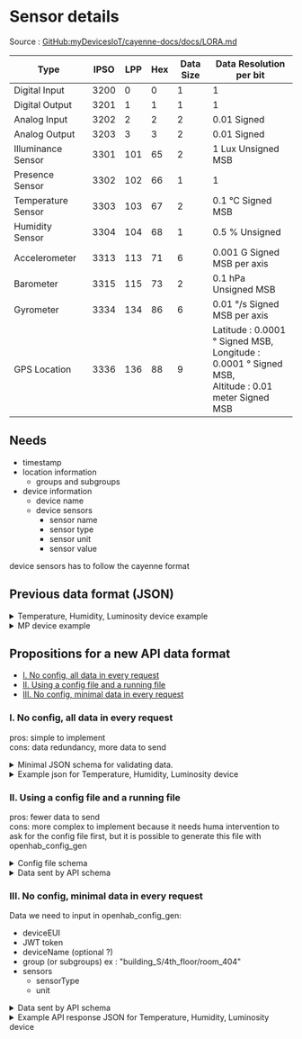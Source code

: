 # Sensor details

Source : [GitHub:myDevicesIoT/cayenne-docs/docs/LORA.md](https://github.com/myDevicesIoT/cayenne-docs/blob/master/docs/LORA.md)

| Type               | IPSO | LPP | Hex | Data Size | Data Resolution per bit                                                                                       |
|--------------------|------|-----|-----|-----------|---------------------------------------------------------------------------------------------------------------|
| Digital Input      | 3200 | 0   | 0   | 1         | 1                                                                                                             |
| Digital Output     | 3201 | 1   | 1   | 1         | 1                                                                                                             |
| Analog Input       | 3202 | 2   | 2   | 2         | 0.01 Signed                                                                                                   |
| Analog Output      | 3203 | 3   | 3   | 2         | 0.01 Signed                                                                                                   |
| Illuminance Sensor | 3301 | 101 | 65  | 2         | 1 Lux Unsigned MSB                                                                                            |
| Presence Sensor    | 3302 | 102 | 66  | 1         | 1                                                                                                             |
| Temperature Sensor | 3303 | 103 | 67  | 2         | 0.1 °C Signed MSB                                                                                             |
| Humidity Sensor    | 3304 | 104 | 68  | 1         | 0.5 % Unsigned                                                                                                |
| Accelerometer      | 3313 | 113 | 71  | 6         | 0.001 G Signed MSB per axis                                                                                   |
| Barometer          | 3315 | 115 | 73  | 2         | 0.1 hPa Unsigned MSB                                                                                          |
| Gyrometer          | 3334 | 134 | 86  | 6         | 0.01 °/s Signed MSB per axis                                                                                  |
| GPS Location       | 3336 | 136 | 88  | 9         | Latitude : 0.0001 ° Signed MSB, <br/> Longitude : 0.0001 ° Signed MSB, <br/> Altitude : 0.01 meter Signed MSB |


## Needs 

- timestamp 
- location information
  - groups and subgroups
- device information
  - device name 
  - device sensors 
    - sensor name
    - sensor type
    - sensor unit
    - sensor value

device sensors has to follow the cayenne format

## Previous data format (JSON)

<!-- collapsable md in html -->

<details><summary>Temperature, Humidity, Luminosity device example</summary>

```json
{
    "err": 0,
    "msg": "Get uplink data successfully",
    "data": [
        {
            "_id": "64c09867600db3ad9ee288cd",
            "appID": "3",
            "devEUI": "627d2ec9cad817a2",
            "rxInfo": [
                [
                    {
                        "gatewayID": "ac1f09fffe06fcf2",
                        "time": "2023-07-26T03:51:42.832844Z",
                        "rssi": -54,
                        "loRaSNR": 10.5,
                        "location": {
                            "longitude": 108.15388,
                            "latitude": 16.07513,
                            "altitude": -33
                        },
                        "uplinkID": "0038a792-1e6b-4de1-b7df-7f44b8b07cff"
                    },
                    {
                        "gatewayID": "ac1f09fffe00ab0a",
                        "time": "2023-07-26T03:51:42.832844Z",
                        "rssi": -109,
                        "loRaSNR": -1,
                        "location": {
                            "longitude": 108.15341,
                            "latitude": 16.07524,
                            "altitude": 66
                        },
                        "uplinkID": "d09715cc-4e10-4bcb-8031-7f3035eb660a"
                    },
                    {
                        "gatewayID": "a840411ef5b04150",
                        "time": "2023-07-26T03:51:42.839438Z",
                        "rssi": -48,
                        "loRaSNR": 10,
                        "location": {
                            "longitude": 108.15205,
                            "latitude": 16.07482,
                            "altitude": 10
                        },
                        "uplinkID": "d9d0dbfd-165b-4c5a-bc0a-c5768509069b"
                    }
                ]
            ],
            "txInfo": {
                "frequency": 923100000,
                "loRaModulationInfo": {
                    "bandwidth": 0,
                    "spreadingFactor": 0,
                    "codeRate": "String"
                }
            },
            "fCnt": 11001,
            "fPort": 1,
            "data": "AWcBLAJoeAMCAU8EZQNh",
            "objectJSON": {
                "analogInput": {
                    "3": 3.35
                },
                "humiditySensor": {
                    "2": 60
                },
                "illuminanceSensor": {
                    "4": 865
                },
                "temperatureSensor": {
                    "1": 30
                }
            },
            "devAddr": "String",
            "confirmUplink": true,
            "__v": 0
        }
    ]
}
```
</details>

<details><summary>MP device example</summary>

```json
{
    "err": 0,
    "msg": "Get uplink data successfully",
    "data": [
        {
            "_id": "64c09d7d600db3ad9ee28ab1",
            "appID": "3",
            "devEUI": "ec2bb08fc2c2460b",
            "rxInfo": [
                [
                    {
                        "gatewayID": "ac1f09fffe06fcf2",
                        "time": "2023-07-26T04:13:24.805253Z",
                        "rssi": -40,
                        "loRaSNR": 8.3,
                        "location": {
                            "longitude": 108.15404,
                            "latitude": 16.07518,
                            "altitude": 7
                        },
                        "uplinkID": "0d62c1c5-919f-488e-9d82-6c7ec3d8866a"
                    },
                    {
                        "gatewayID": "ac1f09fffe00ab0a",
                        "time": "2023-07-26T04:13:24.805251Z",
                        "rssi": -107,
                        "loRaSNR": 3,
                        "location": {
                            "longitude": 108.15341,
                            "latitude": 16.07524,
                            "altitude": 66
                        },
                        "uplinkID": "9bee554d-fa98-46aa-a26b-7df943f94313"
                    },
                    {
                        "gatewayID": "a840411ef5b04150",
                        "time": "2023-07-26T04:13:24.809137Z",
                        "rssi": -34,
                        "loRaSNR": 9.8,
                        "location": {
                            "longitude": 108.15205,
                            "latitude": 16.07482,
                            "altitude": 10
                        },
                        "uplinkID": "5900146a-a3dd-4559-988f-220229e22b10"
                    }
                ]
            ],
            "txInfo": {
                "frequency": 922700000,
                "loRaModulationInfo": {
                    "bandwidth": 0,
                    "spreadingFactor": 0,
                    "codeRate": "String"
                }
            },
            "fCnt": 4591,
            "fPort": 1,
            "data": "Cw0N",
            "objectJSON": {
                "data": {
                    "pm10_ug/m3": 13,
                    "pm1_ug/m3": 11,
                    "pm25_ug/m3": 13
                }
            },
            "devAddr": "String",
            "confirmUplink": true,
            "__v": 0
        }
    ]
}
```

</details>

## Propositions for a new API data format

- [I. No config, all data in every request](#i-no-config-all-data-in-every-request)
- [II. Using a config file and a running file](#ii-using-a-config-file-and-a-running-file)
- [III. No config, minimal data in every request](#iii-no-config-minimal-data-in-every-request)

### I. No config, all data in every request

pros: simple to implement  
cons: data redundancy, more data to send

<details><summary>Minimal JSON schema for validating data.</summary>

```json
{
  "type":"object",
  "properties":{
    "err":{
      "type":"integer"
    },
    "msg":{
      "type":"string"
    },
    "data":{
      "type":"object",
      "properties":{
        "devEUI":{
          "type":"string"
        },
        "deviceName":{
          "type":"string"
        },
        "time":{
          "type":"string",
          "pattern":"^[0-9]{4}-[0-9]{2}-[0-9]{2}T[0-9]{2}:[0-9]{2}:[0-9]{2}(.[0-9]{1,9})?Z$"
        },
        "groups":{
          "type":"string",
          "pattern":"^(?!\\/)(?!.*\\/$)[\\w_\\/\\-]*$"
        },
        "sensors":{
          "type":"array",
          "items":{
            "type":"object",
            "properties":{
              "sensorType":{
                "type":"string"
              },
              "dataChannel":{
                "type":"number"
              },
              "value":{
                "type":"number"
              },
              "unit":{
                "type":"string"
              }
            },
            "required":[
              "sensorType",
              "dataChannel",
              "value",
              "unit"
            ]
          }
        }
      },
      "required":[
        "devEUI",
        "deviceName",
        "time",
        "sensors",
        "groups"
      ]
    }
  },
  "required":[
    "err",
    "msg",
    "data"
  ]
}
```

</details>

<details><summary>Example json for Temperature, Humidity, Luminosity device</summary>

```json
{
  "err":0,
  "msg":"Get uplink data successfully",
  "data":{
    "_id":"64c09867600db3ad9ee288cd",
    "appID":"3",
    "devEUI":"627d2ec9cad817a2",
    "deviceName":"analog input,humidity, illuminance, temperature",
    "time":"2023-07-26T03:51:42.832844Z",
    "groups":"building_s/4th_floor/room_404",
    "rxInfo":[
      {
        "gatewayID":"ac1f09fffe06fcf2",
        "time":"2023-07-26T03:51:42.832844Z",
        "rssi":-54,
        "loRaSNR":10.5,
        "location":{
          "longitude":108.15388,
          "latitude":16.07513,
          "altitude":-33
        },
        "uplinkID":"0038a792-1e6b-4de1-b7df-7f44b8b07cff"
      },
      {
        "gatewayID":"ac1f09fffe00ab0a",
        "time":"2023-07-26T03:51:42.832844Z",
        "rssi":-109,
        "loRaSNR":-1,
        "location":{
          "longitude":108.15341,
          "latitude":16.07524,
          "altitude":66
        },
        "uplinkID":"d09715cc-4e10-4bcb-8031-7f3035eb660a"
      },
      {
        "gatewayID":"a840411ef5b04150",
        "time":"2023-07-26T03:51:42.839438Z",
        "rssi":-48,
        "loRaSNR":10,
        "location":{
          "longitude":108.15205,
          "latitude":16.07482,
          "altitude":10
        },
        "uplinkID":"d9d0dbfd-165b-4c5a-bc0a-c5768509069b"
      }
    ],
    "txInfo":{
      "frequency":923100000,
      "loRaModulationInfo":{
        "bandwidth":0,
        "spreadingFactor":0,
        "codeRate":"String"
      }
    },
    "fCnt":11001,
    "fPort":1,
    "data":"AWcBLAJoeAMCAU8EZQNh",
    "sensors":[
      {
        "sensorType":"Analog input",
        "dataChannel":3,
        "value":3.35,
        "unit":"V"
      },
      {
        "sensorType":"Humidity sensor",
        "dataChannel":2,
        "value":60,
        "unit":"%"
      },
      {
        "sensorType":"Illuminance sensor",
        "dataChannel":4,
        "value":865,
        "unit":"lux"
      },
      {
        "sensorType":"Temperature sensor",
        "dataChannel":1,
        "value":30,
        "unit":"°C"
      }
    ],
    "devAddr":"String",
    "confirmUplink":true,
    "__v":0
  }
}
```
</details>

### II. Using a config file and a running file

pros: fewer data to send  
cons: more complex to implement because it needs huma intervention to ask for the config file first, but it is possible to generate this file with openhab_config_gen

<details><summary>Config file schema</summary>

```json
{
  "type":"object",
  "properties":{
    "deviceEUI":{
      "type":"string"
    },
    "token":{
      "type":"string"    
    },
    "deviceName":{
      "type":"string"
    },
    "groups":{
      "type":"string",
      "pattern":"^(?!\\/)(?!.*\\/$)[\\w_\\/\\-]*$"
    },
    "sensors":{
      "type":"array",
      "items":{
        "type":"object",
        "properties":{
          "sensorType":{
            "type":"string"
          },
          "dataChannel":{
            "type":"number"
          },
          "unit":{
            "type":"string"
          }
        },
        "required":[
          "sensorType",
          "dataChannel",
          "value"
        ]
      }
    }
  },
  "required":[
    "deviceEUI",
    "deviceName",
    "token",
    "sensors",
    "groups"
  ]
}
```

</details>

<details><summary>Data sent by API schema</summary>

```json
{
  "type":"object",
  "properties":{
    "err":{
      "type":"integer"
    },
    "msg":{
      "type":"string"
    },
    "data":{
      "type":"object",
      "properties":{
        "devEUI":{
          "type":"string"
        },
        "time":{
          "type":"string",
          "pattern":"^[0-9]{4}-[0-9]{2}-[0-9]{2}T[0-9]{2}:[0-9]{2}:[0-9]{2}(.[0-9]{1,9})?Z$"
        },
        "sensors":{
          "type":"array",
          "items":{
            "type":"object",
            "properties":{
              "sensorType":{
                "type":"string"
              },
              "dataChannel":{
                "type":"number"
              },
              "value":{
                "type":"number"
              }
            },
            "required":[
              "sensorType",
              "dataChannel",
              "value"
            ]
          }
        }
      },
      "required":[
        "devEUI",
        "deviceName",
        "time",
        "sensors",
        "groups"
      ]
    }
  },
  "required":[
    "err",
    "msg",
    "data"
  ]
}
```

</details>

### III. No config, minimal data in every request

Data we need to input in openhab_config_gen:

- deviceEUI
- JWT token
- deviceName (optional ?)
- group (or subgroups) ex : "building_S/4th_floor/room_404"
- sensors
  - sensorType
  - unit

<details><summary>Data sent by API schema</summary>

```json
{
  "type":"object",
  "properties":{
    "err":{
      "type":"integer"
    },
    "msg":{
      "type":"string"
    },
    "data":{
      "type":"object",
      "properties":{
        "devEUI":{
          "type":"string"
        },
        "time":{
          "type":"string",
          "pattern":"^[0-9]{4}-[0-9]{2}-[0-9]{2}T[0-9]{2}:[0-9]{2}:[0-9]{2}(.[0-9]{1,9})?Z$"
        },
        "sensors": {
          "type": "object",
          "additionalProperties": {
            "type": "object",
            "properties": {
              "dataChannel": {
                "type": "number"
              },
              "value": {
                "type": "number"
              }
            },
            "required": [
              "dataChannel",
              "value"
            ]
          }
        }

      },
      "required":[
        "devEUI",
        "time",
        "sensors"
      ]
    }
  },
  "required":[
    "err",
    "msg",
    "data"
  ]
}
```

</details>

<details><summary>Example API response JSON for Temperature, Humidity, Luminosity device</summary>

```json
{
  "err":0,
  "msg":"Get uplink data successfully",
  "data":{
    "_id":"64c09867600db3ad9ee288cd",
    "appID":"3",
    "devEUI":"627d2ec9cad817a2",
    "time":"2023-07-26T03:51:42.832844Z",
    "rxInfo":[
      {
        "gatewayID":"ac1f09fffe06fcf2",
        "time":"2023-07-26T03:51:42.832844Z",
        "rssi":-54,
        "loRaSNR":10.5,
        "location":{
          "longitude":108.15388,
          "latitude":16.07513,
          "altitude":-33
        },
        "uplinkID":"0038a792-1e6b-4de1-b7df-7f44b8b07cff"
      },
      {
        "gatewayID":"ac1f09fffe00ab0a",
        "time":"2023-07-26T03:51:42.832844Z",
        "rssi":-109,
        "loRaSNR":-1,
        "location":{
          "longitude":108.15341,
          "latitude":16.07524,
          "altitude":66
        },
        "uplinkID":"d09715cc-4e10-4bcb-8031-7f3035eb660a"
      },
      {
        "gatewayID":"a840411ef5b04150",
        "time":"2023-07-26T03:51:42.839438Z",
        "rssi":-48,
        "loRaSNR":10,
        "location":{
          "longitude":108.15205,
          "latitude":16.07482,
          "altitude":10
        },
        "uplinkID":"d9d0dbfd-165b-4c5a-bc0a-c5768509069b"
      }
    ],
    "txInfo":{
      "frequency":923100000,
      "loRaModulationInfo":{
        "bandwidth":0,
        "spreadingFactor":0,
        "codeRate":"String"
      }
    },
    "fCnt":11001,
    "fPort":1,
    "data":"AWcBLAJoeAMCAU8EZQNh",
    "sensors":{
      "Analog input":{
        "dataChannel":3,
        "value":3.35
      },
      "Humidity sensor":{
        "dataChannel":2,
        "value":60
      },
      "Illuminance sensor":{
        "dataChannel":4,
        "value":865
      },
      "Temperature sensor":{
        "dataChannel":1,
        "value":30
      }
    },
    "devAddr":"String",
    "confirmUplink":true,
    "__v":0
  }
}
```

</details>